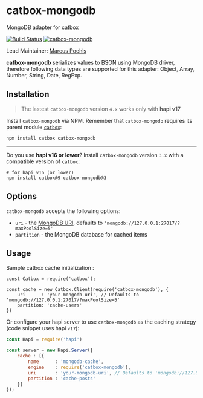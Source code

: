 catbox-mongodb
==============

MongoDB adapter for [catbox](https://github.com/hapijs/catbox)

[![Build Status](https://travis-ci.org/hapijs/catbox-mongodb.svg)](https://travis-ci.org/hapijs/catbox-mongodb)
[![catbox-mongodb](https://img.shields.io/npm/v/catbox-mongodb.svg)](https://www.npmjs.com/package/catbox-mongodb)

Lead Maintainer: [Marcus Poehls](https://github.com/marcuspoehls)

**catbox-mongodb** serializes values to BSON using MongoDB driver, therefore following data types are supported for this adapter: Object, Array, Number, String, Date, RegExp.


## Installation
> The lastest `catbox-mongodb` version `4.x` works only with **hapi v17**

Install `catbox-mongodb` via NPM. Remember that `catbox-mongodb` requires its parent module [`catbox`](https://github.com/hapijs/catbox):

```
npm install catbox catbox-mongodb
```

---

Do you use **hapi v16 or lower**? Install `catbox-mongodb` version `3.x` with a compatible version of `catbox`:

```
# for hapi v16 (or lower)
npm install catbox@9 catbox-mongodb@3
```


## Options
`catbox-mongodb` accepts the following options:

- `uri` - the [MongoDB URI](https://docs.mongodb.com/manual/reference/connection-string/), defaults to `'mongodb://127.0.0.1:27017/?maxPoolSize=5'`
- `partition` - the MongoDB database for cached items


## Usage
Sample catbox cache initialization :

```JS
const Catbox = require('catbox');

const cache = new Catbox.Client(require('catbox-mongodb'), {
    uri      : 'your-mongodb-uri', // Defaults to 'mongodb://127.0.0.1:27017/?maxPoolSize=5'
    partition: 'cache-users'
})
```

Or configure your hapi server to use `catbox-mongodb` as the caching strategy (code snippet uses hapi `v17`):

```js
const Hapi = require('hapi')

const server = new Hapi.Server({
    cache : [{
        name      : 'mongodb-cache',
        engine    : require('catbox-mongodb'),
        uri       : 'your-mongodb-uri', // Defaults to 'mongodb://127.0.0.1:27017/?maxPoolSize=5'
        partition : 'cache-posts'
    }]
});
```
